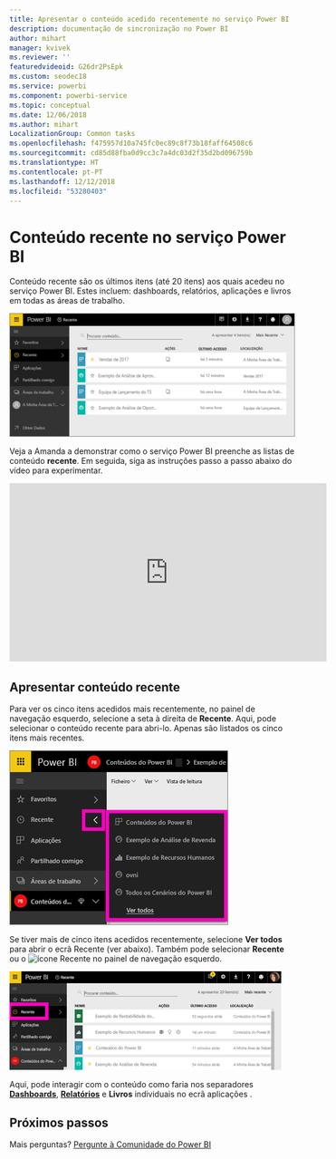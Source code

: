 ```yaml
---
title: Apresentar o conteúdo acedido recentemente no serviço Power BI
description: documentação de sincronização no Power BI
author: mihart
manager: kvivek
ms.reviewer: ''
featuredvideoid: G26dr2PsEpk
ms.custom: seodec18
ms.service: powerbi
ms.component: powerbi-service
ms.topic: conceptual
ms.date: 12/06/2018
ms.author: mihart
LocalizationGroup: Common tasks
ms.openlocfilehash: f475957d10a745fc0ec89c8f73b18faff64508c6
ms.sourcegitcommit: cd85d88fba0d9cc3c7a4dc03d2f35d2bd096759b
ms.translationtype: HT
ms.contentlocale: pt-PT
ms.lasthandoff: 12/12/2018
ms.locfileid: "53280403"
---
```

# <a name="recent-content-in-power-bi-service"></a>Conteúdo **recente** no serviço Power BI
Conteúdo recente são os últimos itens (até 20 itens) aos quais acedeu no serviço Power BI.  Estes incluem: dashboards, relatórios, aplicações e livros em todas as áreas de trabalho.

![Janela Conteúdo recente](./media/end-user-recent/power-bi-recent-screen.png)

Veja a Amanda a demonstrar como o serviço Power BI preenche as listas de conteúdo **recente**. Em seguida, siga as instruções passo a passo abaixo do vídeo para experimentar.

<iframe width="560" height="315" src="https://www.youtube.com/embed/G26dr2PsEpk" frameborder="0" allowfullscreen></iframe>

## <a name="display-recent-content"></a>Apresentar conteúdo recente
Para ver os cinco itens acedidos mais recentemente, no painel de navegação esquerdo, selecione a seta à direita de **Recente**.  Aqui, pode selecionar o conteúdo recente para abri-lo. Apenas são listados os cinco itens mais recentes.

![Lista de opções Conteúdo recente](./media/end-user-recent/power-bi-recent-flyout-new.png)

Se tiver mais de cinco itens acedidos recentemente, selecione **Ver todos** para abrir o ecrã Recente (ver abaixo). Também pode selecionar **Recente** ou o ![ícone Recente](./media/end-user-recent/power-bi-recent-icon.png) no painel de navegação esquerdo.

![apresentar todo o conteúdo recente](./media/end-user-recent/power-bi-recent-list.png)

Aqui, pode interagir com o conteúdo como faria nos separadores [**Dashboards**](end-user-dashboards.md), [**Relatórios**](end-user-reports.md) e **Livros** individuais no ecrã aplicações <!--[**Apps**](end-user-apps.md)-->.

## <a name="next-steps"></a>Próximos passos
<!--[Power BI service Apps](end-user-apps.md)-->

Mais perguntas? [Pergunte à Comunidade do Power BI](http://community.powerbi.com/)

